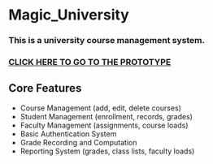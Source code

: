 # Magic_University

### This is a university course management system.
### [CLICK HERE TO GO TO THE PROTOTYPE](https://www.google.com)

## Core Features


*   Course Management (add, edit, delete courses)
*   Student Management (enrollment, records, grades)
*   Faculty Management (assignments, course loads)
*   Basic Authentication System
*   Grade Recording and Computation
*   Reporting System (grades, class lists, faculty loads)